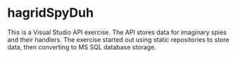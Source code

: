 ﻿# hagridSpyDuh
 
 This is a Visual Studio API exercise.
 The API stores data for imaginary spies and their handlers.
 The exercise started out using static repositories to store data, then converting to MS SQL database storage.
